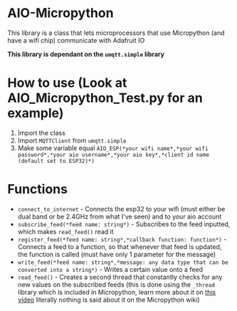 # AIO-Micropython
This library is a class that lets microprocessors that use Micropython (and have a wifi chip) communicate with Adafruit IO

**This library is dependant on the `umqtt.simple` library**

# How to use (Look at AIO_Micropython_Test.py for an example)
1. Import the class
2. Import `MQTTClient` from `umqtt.simple`
3. Make some variable equal `AIO_ESP(*your wifi name*,*your wifi password*,*your aio username*,*your aio key*,*client id name (default set to ESP32)*)`

# Functions
* `connect_to_internet` - Connects the esp32 to your wifi (must either be dual band or be 2.4GHz from what I've seen) and to your aio account
* `subscribe_feed(*feed name: string*)` - Subscribes to the feed inputted, which makes `read_feed()` read it
* `register_feed(*feed name: string*,*callback function: function*)` - Connects a feed to a function, so that whenever that feed is updated, the function is called (must have only 1 parameter for the message)
* `write_feed(*feed name: string*,*message: any data type that can be converted into a string*)` - Writes a certain value onto a feed
* `read_feed()` - Creates a second thread that constantly checks for any new values on the subscribed feeds (this is done using the `_thread` library which is included in Micropython, learn more about it on [this video](https://www.youtube.com/watch?v=QeDnjcdGrpY) literally nothing is said about it on the Micropython wiki)

